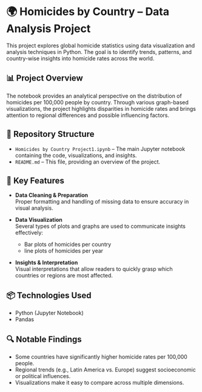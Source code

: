 # 🌍 Homicides by Country – Data Analysis Project

This project explores global homicide statistics using data visualization and analysis techniques in Python. The goal is to identify trends, patterns, and country-wise insights into homicide rates across the world.

## 📊 Project Overview

The notebook provides an analytical perspective on the distribution of homicides per 100,000 people by country. Through various graph-based visualizations, the project highlights disparities in homicide rates and brings attention to regional differences and possible influencing factors.

## 📁 Repository Structure

- `Homicides by Country Project1.ipynb` – The main Jupyter notebook containing the code, visualizations, and insights.
- `README.md` – This file, providing an overview of the project.

## 📌 Key Features

- **Data Cleaning & Preparation**  
  Proper formatting and handling of missing data to ensure accuracy in visual analysis.

- **Data Visualization**  
  Several types of plots and graphs are used to communicate insights effectively:
  
  - Bar plots of homicides per country
  - line plots of homicides per year
    
- **Insights & Interpretation**  
  Visual interpretations that allow readers to quickly grasp which countries or regions are most affected.

## 📦 Technologies Used

- Python (Jupyter Notebook)
- Pandas

## 🔍 Notable Findings

- Some countries have significantly higher homicide rates per 100,000 people.
- Regional trends (e.g., Latin America vs. Europe) suggest socioeconomic or political influences.
- Visualizations make it easy to compare across multiple dimensions.

